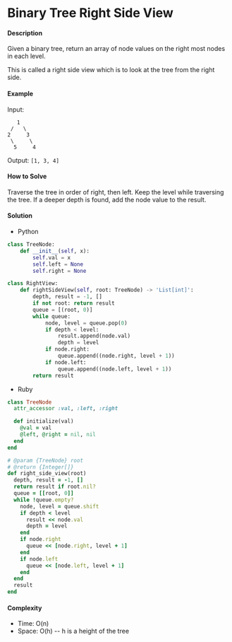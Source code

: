 # Binary Tree Right Side View

#### Description

Given a binary tree, return an array of node values on the right most nodes in each level.

This is called a right side view which is to look at the tree from the right side.

#### Example
Input:

```
   1
 /   \
2     3
 \     \
  5     4
```

Output: `[1, 3, 4]`

#### How to Solve

Traverse the tree in order of right, then left. Keep the level while traversing the tree. If a deeper depth is found, add the node value to the result.

#### Solution
- Python

```python
class TreeNode:
    def __init__(self, x):
        self.val = x
        self.left = None
        self.right = None

class RightView:
    def rightSideView(self, root: TreeNode) -> 'List[int]':
        depth, result = -1, []
        if not root: return result
        queue = [(root, 0)]
        while queue:
            node, level = queue.pop(0)
            if depth < level:
                result.append(node.val)
                depth = level
            if node.right:
                queue.append((node.right, level + 1))
            if node.left:
                queue.append((node.left, level + 1))
        return result
```

- Ruby

```ruby
class TreeNode
  attr_accessor :val, :left, :right

  def initialize(val)
    @val = val
    @left, @right = nil, nil
  end
end

# @param {TreeNode} root
# @return {Integer[]}
def right_side_view(root)
  depth, result = -1, []
  return result if root.nil?
  queue = [[root, 0]]
  while !queue.empty?
    node, level = queue.shift
    if depth < level
      result << node.val
      depth = level
    end
    if node.right
      queue << [node.right, level + 1]
    end
    if node.left
      queue << [node.left, level + 1]
    end
  end
  result
end
```

#### Complexity
- Time: O(n)
- Space: O(h) -- h is a height of the tree